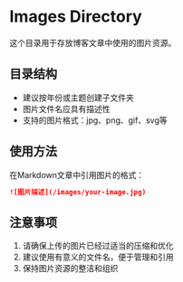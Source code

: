 # Images Directory

这个目录用于存放博客文章中使用的图片资源。

## 目录结构

- 建议按年份或主题创建子文件夹
- 图片文件名应具有描述性
- 支持的图片格式：jpg、png、gif、svg等

## 使用方法

在Markdown文章中引用图片的格式：

```markdown
![图片描述](/images/your-image.jpg)
```

## 注意事项

1. 请确保上传的图片已经过适当的压缩和优化
2. 建议使用有意义的文件名，便于管理和引用
3. 保持图片资源的整洁和组织